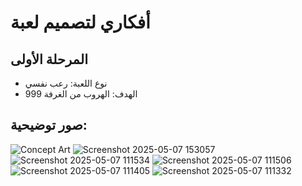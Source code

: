 # أفكاري لتصميم لعبة

## المرحلة الأولى
- نوع اللعبة: رعب نفسي
- الهدف: الهروب من الغرفة 999

## صور توضيحية:
![Concept Art](images/concept.png)
![Screenshot 2025-05-07 153057](https://github.com/user-attachments/assets/ab2a9980-3229-4bbc-979b-7781356b8e62)
![Screenshot 2025-05-07 111534](https://github.com/user-attachments/assets/212fb78a-8472-416b-a885-a3b12bc1c401)
![Screenshot 2025-05-07 111506](https://github.com/user-attachments/assets/794cbc44-5ab1-4414-9262-86d7f4a68dd7)
![Screenshot 2025-05-07 111405](https://github.com/user-attachments/assets/0d9536b9-3c38-464f-8a89-503211c7a9fa)
![Screenshot 2025-05-07 111332](https://github.com/user-attachments/assets/2c3e7b7e-ee04-4ff3-96ca-61cad3bc3d30)
